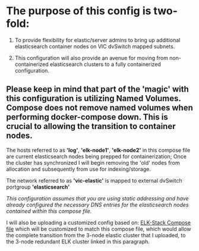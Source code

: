 # The purpose of this config is two-fold:

1. To provide flexibility for elastic/server admins to bring up additional elasticsearch container nodes on VIC dvSwitch mapped subnets. 

2. This configuration will also provide an avenue for moving from non-containerized elasticsearch clusters to a fully containerized configuration. 

**Please keep in mind that part of the 'magic' with this configuration is utilizing Named Volumes. Compose does not remove named volumes when performing docker-compose down. This is crucial to allowing the transition to container nodes.**
---
The hosts referred to as **'log'**, **'elk-node1'**, **'elk-node2'** in this compose file are current elasticsearch nodes being prepped for containerization; Once the cluster has synchronized I will begin removing the 'old' nodes from allocation and subsequently from use for indexing/storage.

The network referred to as **'vic-elastic'** is mapped to external dvSwitch portgroup **'elasticsearch'**

_This configuration assumes that you are using static addressing and have already configured the necessary DNS entries for the elasticsearch nodes contained within this compose file._

I will also be uploading a customized config based on: [ELK-Stack Compose file](https://github.com/vmware/vic-product/tree/master/tutorials/elk) which will be customized to match this compose file, which would allow the complete transition from the 3-node elastic cluster that I uploaded, to the 3-node redundant ELK cluster linked in this paragraph.